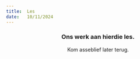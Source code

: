 ```yaml
---
title:  Les
date:   10/11/2024
---
```


### <center>Ons werk aan hierdie les.</center>
<center>Kom asseblief later terug.</center>